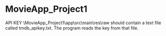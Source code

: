 # MovieApp_Project1
API KEY
  \MovieApp_Project1\app\src\main\res\raw should contain a text file called tmdb_apikey.txt.  The program reads the key from that file.
